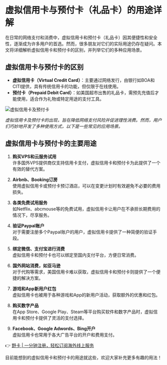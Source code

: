 # 虚拟信用卡与预付卡（礼品卡）的用途详解

在日常的网络支付和消费中，虚拟信用卡和预付卡（礼品卡）因其便捷性和安全性，逐渐成为许多用户的首选。然而，很多朋友对它们的实际用途仍存在疑问。本文将详细解析虚拟信用卡和预付卡的区别，并列举它们的多种应用场景。

## 虚拟信用卡与预付卡的区别

- **虚拟信用卡（Virtual Credit Card）**：主要通过网络发行，由银行如BOA和CITI提供，具有传统信用卡的功能，但仅限于在线使用。
- **预付卡（Prepaid Debit Card）**：如美国超市出售的礼品卡，需预先充值后才能使用，适合作为礼物或特定用途的支付工具。

![虚拟信用卡及预付卡](https://bbtdd.com/wp-content/uploads/img/55810662894.webp)

*虚拟信用卡及预付卡的出现，旨在降低网络支付风险并促进理性消费。然而，用户们巧妙地开发了多种使用方式，以下是一些常见的应用场景。*

## 虚拟信用卡与预付卡的主要用途

1. **购买VPS和云服务试用**  
   许多国外VPS提供商仅支持信用卡支付，虚拟信用卡和预付卡为此提供了一个有效的替代方案。

2. **Airbnb、Booking订房**  
   使用虚拟信用卡或预付卡预订酒店，可以在变更计划时有效避免不必要的费用损失。

3. **各类免费试用服务**  
   如Netflix、abcmouse等的免费试用，虚拟信用卡让用户在不承担长期费用的情况下，尽享服务。

4. **验证Paypal账户**  
   对于需要注册多个Paypal账户的用户，虚拟信用卡提供了一种简便的验证手段。

5. **绑定微信、支付宝进行消费**  
   虚拟信用卡和预付卡也可以绑定至国内支付平台，方便日常消费。

6. **国外网站消费，如亚马逊**  
   对于代购等需求，美国信用卡难以获取，虚拟信用卡和预付卡则提供了一个便捷的解决方案。

7. **游戏和App新用户红包**  
   虚拟信用卡也被用于各种游戏和App的新用户活动，获取额外的优惠和红包。

8. **购买数字产品**  
   在App Store、Google Play、Steam等平台购买软件和数字产品时，虚拟信用卡和预付卡提供了灵活的支付选择。

9. **Facebook、Google Adwords、Bing开户**  
   虚拟信用卡也常用于各大广告平台的开户和费用支付。

👉 [野卡 | 一分钟注册，轻松订阅海外线上服务](https://bbtdd.com/yeka)

目前能想到的虚拟信用卡和预付卡的用途就这些，欢迎大家补充更多有趣的用法！